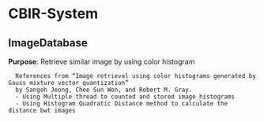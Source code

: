 # CBIR-System

## ImageDatabase
**Purpose**: Retrieve similar image by using color histogram
```
  References from “Image retrieval using color histograms generated by Gauss mixture vector quantization” 
  by Sangoh Jeong, Chee Sun Won, and Robert M. Gray.
  - Using Multiple thread to counted and stored image histograms
  - Using Histogram Quadratic Distance method to calculate the distance bwt images
```

